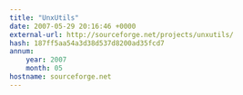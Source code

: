 ```yaml
---
title: "UnxUtils"
date: 2007-05-29 20:16:46 +0000
external-url: http://sourceforge.net/projects/unxutils/
hash: 187ff5aa54a3d38d537d8200ad35fcd7
annum:
    year: 2007
    month: 05
hostname: sourceforge.net
---
```



